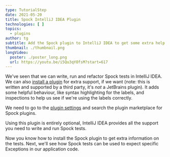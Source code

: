 ```yaml
---
type: TutorialStep
date: 2021-05-20
title: Spock IntelliJ IDEA Plugin
technologies: [ ]
topics:
  - plugins
author: tg
subtitle: Add the Spock plugin to IntelliJ IDEA to get some extra help in the IDE.
thumbnail: ./thumbnail.png
longVideo:
  poster: ./poster_long.png
  url: https://youtu.be/i5Qu3qYOfsM?start=617
---
```


We've seen that we can write, run and refactor Spock tests in IntelliJ IDEA. We can also [install a plugin](https://plugins.jetbrains.com/plugin/7114-spock-framework-enhancements) for extra support, if we want (note: this is written and supported by a third party, it's _not_ a JetBrains plugin). It adds some helpful behaviour, like syntax highlighting for the labels, and inspections to help us see if we're using the labels correctly.

We need to go to the [plugin settings](https://www.jetbrains.com/help/idea/managing-plugins.html) and search the plugin marketplace for Spock plugins.

Using this plugin is entirely optional, IntelliJ IDEA provides all the support you need to write and run Spock tests.

Now you know how to install the Spock plugin to get extra information on the tests. Next, we'll see how Spock tests can be used to expect specific Exceptions in our application code.

